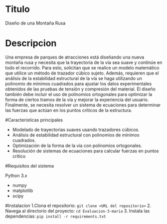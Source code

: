 # Titulo
Diseño de una Montaña Rusa

# Descripcion
Una empresa de parques de atracciones está diseñando una nueva montaña
rusa y necesita que la trayectoria de la vía sea suave y continúe en todo el recorrido.
Para esto, solicitan que se realice un modelo matemático que utilice un método de
trazador cúbico sujeto. Además, requieren que el análisis de la estabilidad
estructural de la vía se haga utilizando un polinomio de mínimos cuadrados para
ajustar los datos experimentales obtenidos de las pruebas de tensión y compresión
del material. El diseño también debe incluir el uso de polinomios ortogonales para
optimizar la forma de ciertos tramos de la vía y mejorar la experiencia del usuario.
Finalmente, se necesita resolver un sistema de ecuaciones para determinar las
fuerzas que actúan en los puntos críticos de la estructura.

#Caracteristicas principales
- Modelado de trayectorias suaves usando trazadores cúbicos.
- Análisis de estabilidad estructural con polinomios de mínimos cuadrados.
- Optimización de la forma de la vía con polinomios ortogonales.
- Resolución de sistemas de ecuaciones para calcular fuerzas en puntos crítico

#Requisitos del sistema

 Python 3.x
- numpy
- matplotlib
- scipy

#Instalacion
1.Clona el repositorio: `git clone <URL del repositorio>`
2. Navega al directorio del proyecto: `cd Evaluacion-3-maria`
3. Instala las dependencias: `pip install -r requirements.txt`

